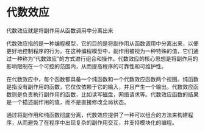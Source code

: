 # 代数效应

代数效应就是将副作用从函数调用中分离出来


代数效应指的是一种编程模型，它的目的是将副作用从函数调用中分离出来，以便更好地控制程序的行为。在这种编程模型中，副作用被视为一种特殊的值，它们通过一种称为“代数效应”的方式进行组合和操作。代数效应的核心思想是将副作用的影响限制在一个可控的范围内，从而提高程序的可靠性和可维护性。


在代数效应中，每个函数都具备一个纯函数和一个代数效应函数两个视图。纯函数是指没有副作用的函数，它仅仅依赖于它的输入，并且产生一个输出。代数效应函数则是负责执行副作用的函数，比如读写磁盘，网络请求等。代数效应函数的结果是一个描述副作用的值，而不是直接修改全局状态。

通过将副作用和纯函数彻底分离，代数效应提供了一种可以组合的方法来构建程序，从而避免了在程序中出现复杂的副作用交互，并支持模块化的编程。